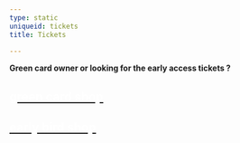 ```yaml
---
type: static
uniqueid: tickets
title: Tickets

---
```

**Green card owner or looking for the early access tickets ?**

<div class="col4 greencard"><a href="https://frontoffice.paylogic.nl/?point_of_sale_id=17428&event_id=133545" class="ticketschoice w-inline-block"><h2 class="heading-3" style="color:white">green card shop</h3></a><a href="https://shop.paylogic.com/133545/17501" class="ticketschoice early w-inline-block"><h2 class="heading-3" style="color:white;">early bird shop</h3></a></div></div>